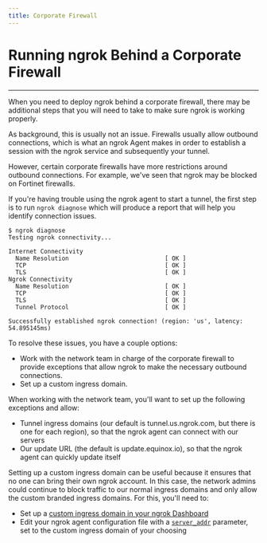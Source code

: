 ```yaml
---
title: Corporate Firewall
---
```


# Running ngrok Behind a Corporate Firewall
-----------------------------------------

When you need to deploy ngrok behind a corporate firewall, there may be additional steps that you will need to take to make sure ngrok is working properly.

As background, this is usually not an issue. Firewalls usually allow outbound connections, which is what an ngrok Agent makes in order to establish a session with the ngrok service and subsequently your tunnel.

However, certain corporate firewalls have more restrictions around outbound connections. For example, we've seen that ngrok may be blocked on Fortinet firewalls.

If you're having trouble using the ngrok agent to start a tunnel, the first step is to run `ngrok diagnose` which will produce a report that will help you identify connection issues.

    $ ngrok diagnose
    Testing ngrok connectivity...
    
    Internet Connectivity
      Name Resolution                           [ OK ]
      TCP                                       [ OK ]
      TLS                                       [ OK ]
    Ngrok Connectivity
      Name Resolution                           [ OK ]
      TCP                                       [ OK ]
      TLS                                       [ OK ]
      Tunnel Protocol                           [ OK ]
    
    Successfully established ngrok connection! (region: 'us', latency: 54.895145ms)

To resolve these issues, you have a couple options:

*   Work with the network team in charge of the corporate firewall to provide exceptions that allow ngrok to make the necessary outbound connections.
*   Set up a custom ingress domain.

When working with the network team, you'll want to set up the following exceptions and allow:

*   Tunnel ingress domains (our default is tunnel.us.ngrok.com, but there is one for each region), so that the ngrok agent can connect with our servers
*   Our update URL (the default is update.equinox.io), so that the ngrok agent can quickly update itself

Setting up a custom ingress domain can be useful because it ensures that no one can bring their own ngrok account. In this case, the network admins could continue to block traffic to our normal ingress domains and only allow the custom branded ingress domains. For this, you'll need to:

*   Set up a [custom ingress domain in your ngrok Dashboard]({{url_for('dash.auth.tunnels.ingress')}})
*   Edit your ngrok agent configuration file with a [`server_addr`](/docs/ngrok-agent/config#config-server-addr) parameter, set to the custom ingress domain of your choosing

